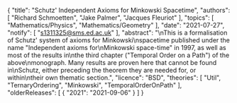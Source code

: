 {
    "title": "Schutz' Independent Axioms for Minkowski Spacetime",
    "authors": [
        "Richard Schmoetten",
        "Jake Palmer",
        "Jacques Fleuriot"
    ],
    "topics": [
        "Mathematics/Physics",
        "Mathematics/Geometry"
    ],
    "date": "2021-07-27",
    "notify": [
        "s1311325@sms.ed.ac.uk"
    ],
    "abstract": "\nThis is a formalisation of Schutz' system of axioms for Minkowski\nspacetime published under the name \"Independent axioms for\nMinkowski space-time\" in 1997, as well as most of the results in\nthe third chapter (\"Temporal Order on a Path\") of the above\nmonograph. Many results are proven here that cannot be found in\nSchutz, either preceding the theorem they are needed for, or within\ntheir own thematic section.",
    "licence": "BSD",
    "theories": [
        "Util",
        "TernaryOrdering",
        "Minkowski",
        "TemporalOrderOnPath"
    ],
    "olderReleases": [
        {
            "2021": "2021-09-06"
        }
    ]
}